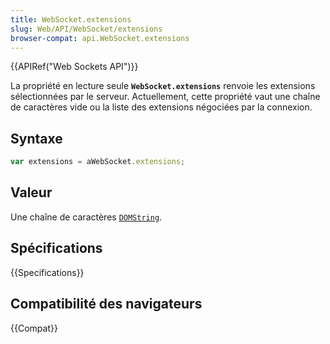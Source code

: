 ```yaml
---
title: WebSocket.extensions
slug: Web/API/WebSocket/extensions
browser-compat: api.WebSocket.extensions
---
```


{{APIRef("Web Sockets API")}}

La propriété en lecture seule **`WebSocket.extensions`** renvoie les extensions sélectionnées par le serveur. Actuellement, cette propriété vaut une chaîne de caractères vide ou la liste des extensions négociées par la connexion.

## Syntaxe

```js
var extensions = aWebSocket.extensions;
```

## Valeur

Une chaîne de caractères [`DOMString`](/fr/docs/Web/API/DOMString).

## Spécifications

{{Specifications}}

## Compatibilité des navigateurs

{{Compat}}
